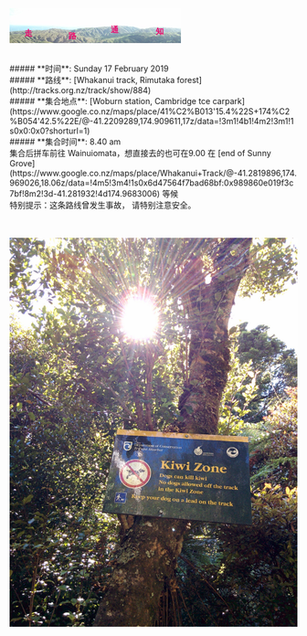 ![skyline](_images/skyline2.png)

<br/>
##### **时间**: Sunday 17 February 2019
<br/>
##### **路线**: [Whakanui track, Rimutaka forest](http://tracks.org.nz/track/show/884)
<br/>
##### **集合地点**: [Woburn station, Cambridge tce carpark](https://www.google.co.nz/maps/place/41%C2%B013'15.4%22S+174%C2%B054'42.5%22E/@-41.2209289,174.909611,17z/data=!3m1!4b1!4m2!3m1!1s0x0:0x0?shorturl=1)
<br/>
##### **集合时间**: 8.40 am 

<br/>
<div class= "alert alert-warning">
集合后拼车前往 Wainuiomata，想直接去的也可在9.00 在 [end of Sunny Grove](https://www.google.co.nz/maps/place/Whakanui+Track/@-41.2819896,174.969026,18.06z/data=!4m5!3m4!1s0x6d47564f7bad68bf:0x989860e019f3c7bf!8m2!3d-41.281932!4d174.9683006) 等候 
</div>

<div class= "alert alert-danger">
特别提示：这条路线曾发生事故， 请特别注意安全。
</div>
<br/>
<br/>



![whakanui201603](_images/whakanui201603.jpg)

